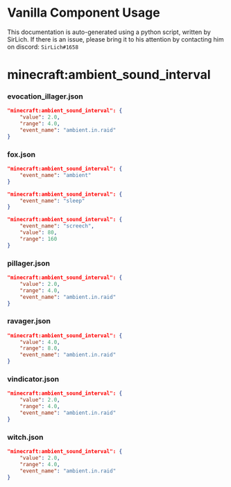 # Vanilla Component Usage
This documentation is auto-generated using a python script, written by SirLich. If there is an issue, please bring it to his attention by contacting him on discord: `SirLich#1658`

# minecraft:ambient_sound_interval
### evocation_illager.json
```JSON
"minecraft:ambient_sound_interval": {
    "value": 2.0,
    "range": 4.0,
    "event_name": "ambient.in.raid"
}
```

### fox.json
```JSON
"minecraft:ambient_sound_interval": {
    "event_name": "ambient"
}
```

```JSON
"minecraft:ambient_sound_interval": {
    "event_name": "sleep"
}
```

```JSON
"minecraft:ambient_sound_interval": {
    "event_name": "screech",
    "value": 80,
    "range": 160
}
```

### pillager.json
```JSON
"minecraft:ambient_sound_interval": {
    "value": 2.0,
    "range": 4.0,
    "event_name": "ambient.in.raid"
}
```

### ravager.json
```JSON
"minecraft:ambient_sound_interval": {
    "value": 4.0,
    "range": 8.0,
    "event_name": "ambient.in.raid"
}
```

### vindicator.json
```JSON
"minecraft:ambient_sound_interval": {
    "value": 2.0,
    "range": 4.0,
    "event_name": "ambient.in.raid"
}
```

### witch.json
```JSON
"minecraft:ambient_sound_interval": {
    "value": 2.0,
    "range": 4.0,
    "event_name": "ambient.in.raid"
}
```

